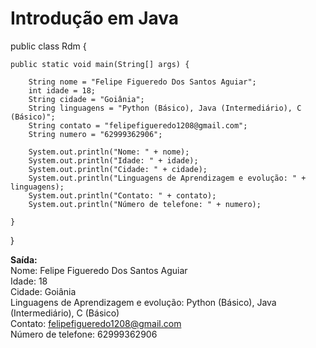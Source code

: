 # **Introdução em Java** 

public class Rdm {

	public static void main(String[] args) {
		
		String nome = "Felipe Figueredo Dos Santos Aguiar";
		int idade = 18;
		String cidade = "Goiânia";
		String linguagens = "Python (Básico), Java (Intermediário), C (Básico)";
		String contato = "felipefigueredo1208@gmail.com";
		String numero = "62999362906";
		
		System.out.println("Nome: " + nome);
		System.out.println("Idade: " + idade);
		System.out.println("Cidade: " + cidade);
		System.out.println("Linguagens de Aprendizagem e evolução: " + linguagens);
		System.out.println("Contato: " + contato);
		System.out.println("Número de telefone: " + numero);

	}

}

**Saída:**<br />
Nome: Felipe Figueredo Dos Santos Aguiar<br />
Idade: 18<br />
Cidade: Goiânia<br />
Linguagens de Aprendizagem e evolução: Python (Básico), Java (Intermediário), C (Básico)<br />
Contato: felipefigueredo1208@gmail.com<br />
Número de telefone: 62999362906<br />
